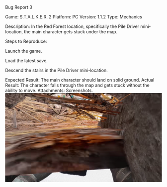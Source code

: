 Bug Report 3

Game: S.T.A.L.K.E.R. 2
 Platform: PC
 Version: 1.1.2
 Type: Mechanics

Description: In the Red Forest location, specifically the Pile Driver mini-location, the main character gets stuck under the map.

Steps to Reproduce:

Launch the game.

Load the latest save.

Descend the stairs in the Pile Driver mini-location.

Expected Result: The main character should land on solid ground.
 Actual Result: The character falls through the map and gets stuck without the ability to move.
 Attachments: Screenshots.  ![Bug Screenshot](bug3_screenshot.png)



